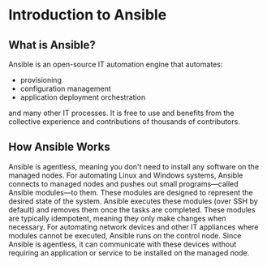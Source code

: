 # Introduction to Ansible

## What is Ansible?

Ansible is an open-source IT automation engine that automates:
- provisioning
- configuration management
- application deployment
 orchestration

and many other IT processes. It is free to use and benefits from the collective experience and contributions of thousands of contributors.

## How Ansible Works

Ansible is agentless, meaning you don't need to install any software on the managed nodes.
For automating Linux and Windows systems, Ansible connects to managed nodes and pushes out small programs—called Ansible modules—to them. These modules are designed to represent the desired state of the system. Ansible executes these modules (over SSH by default) and removes them once the tasks are completed. These modules are typically idempotent, meaning they only make changes when necessary.
For automating network devices and other IT appliances where modules cannot be executed, Ansible runs on the control node. Since Ansible is agentless, it can communicate with these devices without requiring an application or service to be installed on the managed node.
